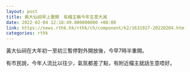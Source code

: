 ```yaml
---
layout: post
title: 黃大仙祠早上重開　有檔主稱今年生意大減
date: 2022-02-04 12:18:49.000000000 +08:00
link: https://news.rthk.hk/rthk/ch/component/k2/1631927-20220204.htm
categories: rthk
---
```


黃大仙祠在大年初一至初三暫停對外開放後，今早7時半重開。

有市民說，今年人流比以往少，氣氛都差了點，有附近檔主就話生意唔好。
